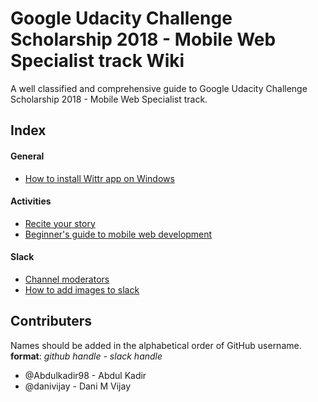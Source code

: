 # Google Udacity Challenge Scholarship 2018 - Mobile Web Specialist track Wiki
A well classified and comprehensive guide to Google Udacity Challenge Scholarship 2018 - Mobile Web Specialist track.

## Index

#### General
* [How to install Wittr app on Windows](https://github.com/danivijay/gucs-wiki/blob/master/general/How%20to%20install%20Wittr%20app%20on%20windows.md)

#### Activities
* [Recite your story](https://github.com/danivijay/gucs-wiki/blob/master/activities/Recite%20your%20story.md)
* [Beginner's guide to mobile web development](https://github.com/danivijay/gucs-wiki/blob/master/activities/Beginners%20guide%20to%20mobile%20web%20development.md)

#### Slack
* [Channel moderators](https://github.com/danivijay/gucs-wiki/blob/master/slack/Channel%20moderators.md)
* [How to add images to slack](https://github.com/danivijay/gucs-wiki/blob/master/slack/How%20to%20add%20images%20to%20slack.md)

## Contributers
Names should be added in the alphabetical order of GitHub username.
**format**: _github handle - slack handle_

* @Abdulkadir98 - Abdul Kadir
* @danivijay - Dani M Vijay
